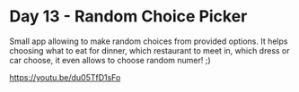 # Day 13 - Random Choice Picker

Small app allowing to make random choices from provided options. It helps choosing what to eat for dinner, which restaurant to meet in, which dress or car choose, it even allows to choose random numer! ;)

https://youtu.be/du05TfD1sFo
